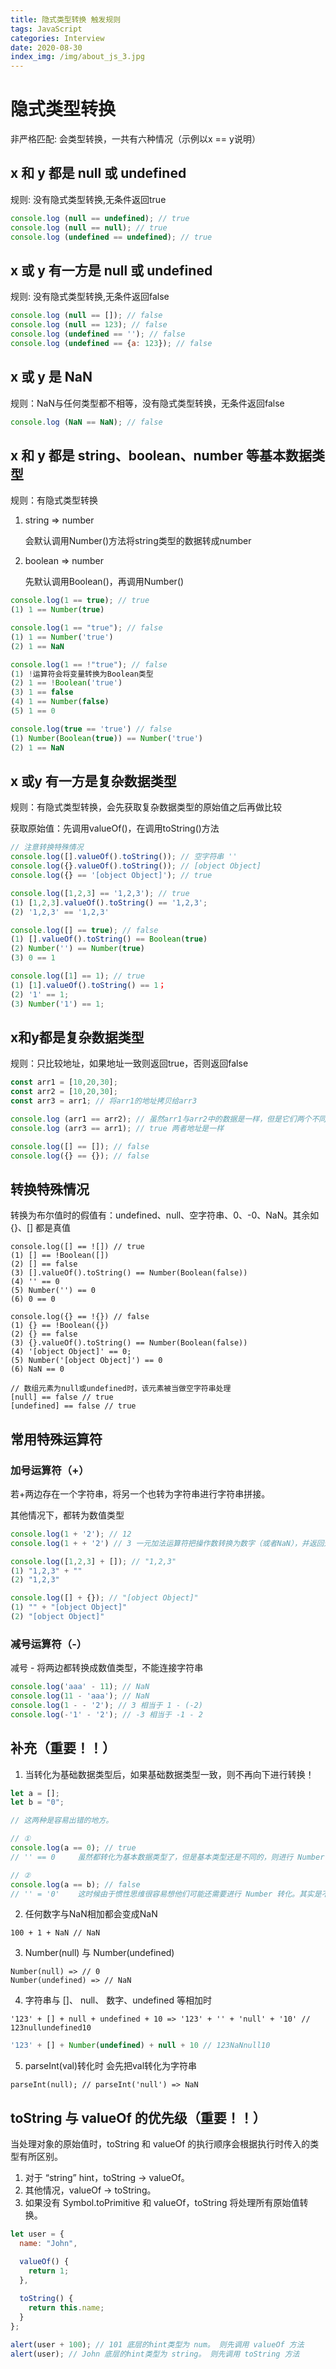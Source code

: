 ```yaml
---
title: 隐式类型转换 触发规则
tags: JavaScript
categories: Interview
date: 2020-08-30
index_img: /img/about_js_3.jpg
---
```


# 隐式类型转换
非严格匹配: 会类型转换，一共有六种情况（示例以x == y说明）

## x 和 y 都是 null 或 undefined
规则: 没有隐式类型转换,无条件返回true
```js
console.log (null == undefined); // true
console.log (null == null); // true
console.log (undefined == undefined); // true
```

## x 或 y 有一方是 null 或 undefined
规则: 没有隐式类型转换,无条件返回false
```js
console.log (null == []); // false
console.log (null == 123); // false
console.log (undefined == ''); // false
console.log (undefined == {a: 123}); // false
```

## x 或 y 是 NaN 
规则：NaN与任何类型都不相等，没有隐式类型转换，无条件返回false
```js
console.log (NaN == NaN); // false
```

## x 和 y 都是 string、boolean、number 等基本数据类型
规则：有隐式类型转换

1. string => number

    会默认调用Number()方法将string类型的数据转成number

2. boolean => number

    先默认调用Boolean()，再调用Number()
    
```js
console.log(1 == true); // true 
(1) 1 == Number(true)

console.log(1 == "true"); // false
(1) 1 == Number('true')
(2) 1 == NaN

console.log(1 == !"true"); // false
(1) !运算符会将变量转换为Boolean类型
(2) 1 == !Boolean('true')
(3) 1 == false
(4) 1 == Number(false)
(5) 1 == 0 

console.log(true == 'true') // false
(1) Number(Boolean(true)) == Number('true')
(2) 1 == NaN
```

## x 或y 有一方是复杂数据类型
规则：有隐式类型转换，会先获取复杂数据类型的原始值之后再做比较

获取原始值：先调用valueOf()，在调用toString()方法
```js
// 注意转换特殊情况
console.log([].valueOf().toString()); // 空字符串 ''
console.log({}.valueOf().toString()); // [object Object]
console.log({} == '[object Object]'); // true

console.log([1,2,3] == '1,2,3'); // true
(1) [1,2,3].valueOf().toString() == '1,2,3';
(2) '1,2,3' == '1,2,3'

console.log([] == true); // false
(1) [].valueOf().toString() == Boolean(true)
(2) Number('') == Number(true)
(3) 0 == 1

console.log([1] == 1); // true
(1) [1].valueOf().toString() == 1；
(2) '1' == 1;
(3) Number('1') == 1;
```

## x和y都是复杂数据类型
规则：只比较地址，如果地址一致则返回true，否则返回false
```js
const arr1 = [10,20,30];
const arr2 = [10,20,30];
const arr3 = arr1; // 将arr1的地址拷贝给arr3

console.log (arr1 == arr2); // 虽然arr1与arr2中的数据是一样，但是它们两个不同的地址
console.log (arr3 == arr1); // true 两者地址是一样

console.log([] == []); // false
console.log({} == {}); // false
```

## 转换特殊情况
转换为布尔值时的假值有：undefined、null、空字符串、0、-0、NaN。其余如 {}、[] 都是真值
```
console.log([] == ![]) // true
(1) [] == !Boolean([])
(2) [] == false
(3) [].valueOf().toString() == Number(Boolean(false))
(4) '' == 0
(5) Number('') == 0
(6) 0 == 0

console.log({} == !{}) // false
(1) {} == !Boolean({})
(2) {} == false
(3) {}.valueOf().toString() == Number(Boolean(false))
(4) '[object Object]' == 0;
(5) Number('[object Object]') == 0
(6) NaN == 0

// 数组元素为null或undefined时，该元素被当做空字符串处理
[null] == false // true
[undefined] == false // true
```
## 常用特殊运算符

### 加号运算符（+）
若+两边存在一个字符串，将另一个也转为字符串进行字符串拼接。

其他情况下，都转为数值类型
```js
console.log(1 + '2'); // 12
console.log(1 + + '2') // 3 一元加法运算符把操作数转换为数字（或者NaN），并返回这个转换后的数字  +'2'转换为数值2

console.log([1,2,3] + []); // "1,2,3"
(1) "1,2,3" + "" 
(2) "1,2,3"

console.log([] + {}); // "[object Object]"
(1) "" + "[object Object]"
(2) "[object Object]"
```

### 减号运算符（-）
减号 - 将两边都转换成数值类型，不能连接字符串
```js
console.log('aaa' - 11); // NaN
console.log(11 - 'aaa'); // NaN
console.log(1 - - '2'); // 3 相当于 1 - (-2)
console.log(-'1' - '2'); // -3 相当于 -1 - 2
```

## 补充（重要！！）
1. 当转化为基础数据类型后，如果基础数据类型一致，则不再向下进行转换！

```js
let a = [];
let b = "0";

// 这两种是容易出错的地方。

// ①
console.log(a == 0); // true
// '' == 0     虽然都转化为基本数据类型了，但是基本类型还是不同的，则进行 Number 转化为数字。所以返回 true

// ②
console.log(a == b); // false
// '' = '0'    这时候由于惯性思维很容易想他们可能还需要进行 Number 转化。其实是不需要了，因为他们都是基本数据类型且类型一致，直接返回 false 
```

2. 任何数字与NaN相加都会变成NaN

```
100 + 1 + NaN // NaN
```

3. Number(null) 与 Number(undefined)

```
Number(null) => // 0
Number(undefined) => // NaN
```

4. 字符串与 []、 null、 数字、undefined 等相加时

```
'123' + [] + null + undefined + 10 => '123' + '' + 'null' + '10' // 123nullundefined10
```

```js
'123' + [] + Number(undefined) + null + 10 // 123NaNnull10
```


5. parseInt(val)转化时 会先把val转化为字符串

```
parseInt(null); // parseInt('null') => NaN
```

## toString 与 valueOf 的优先级（重要！！）
当处理对象的原始值时，toString 和 valueOf 的执行顺序会根据执行时传入的类型有所区别。

1. 对于 “string” hint，toString -> valueOf。
2. 其他情况，valueOf -> toString。
3. 如果没有 Symbol.toPrimitive 和 valueOf，toString 将处理所有原始值转换。

```js
let user = {
  name: "John",

  valueOf() {
    return 1;
  },
  
  toString() {
    return this.name;
  }
};

alert(user + 100); // 101 底层的hint类型为 num。 则先调用 valueOf 方法
alert(user); // John 底层的hint类型为 string。 则先调用 toString 方法
```
 
